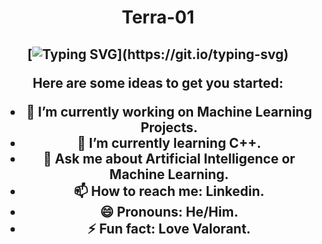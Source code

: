 <h1 align="center">
Terra-01


  <h2 align="center">
    
    
[![Typing SVG](https://readme-typing-svg.herokuapp.com?font=Fira+Code&pause=1000&width=435&lines=Hello%2C+I+am+Shivam+Singh.;Nice+to+meet+you!)](https://git.io/typing-svg)

<p>
  
Here are some ideas to get you started:

- 🔭 I’m currently working on Machine Learning Projects.
- 🌱 I’m currently learning C++.
- 💬 Ask me about Artificial Intelligence or Machine Learning.
- 📫 How to reach me: Linkedin.
- 😄 Pronouns: He/Him.
- ⚡ Fun fact: Love Valorant.

